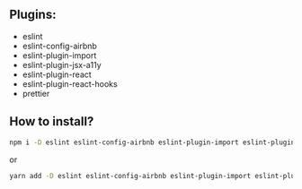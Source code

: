 ## Plugins:

* eslint
* eslint-config-airbnb
* eslint-plugin-import
* eslint-plugin-jsx-a11y
* eslint-plugin-react
* eslint-plugin-react-hooks
* prettier

## How to install?
```bash
npm i -D eslint eslint-config-airbnb eslint-plugin-import eslint-plugin-jsx-a11y eslint-plugin-react eslint-plugin-react-hooks prettier
```

or 

```bash
yarn add -D eslint eslint-config-airbnb eslint-plugin-import eslint-plugin-jsx-a11y eslint-plugin-react eslint-plugin-react-hooks prettier
```